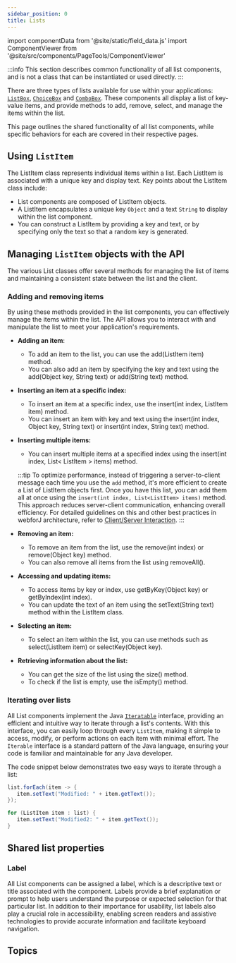 ```yaml
---
sidebar_position: 0
title: Lists
---
```


import componentData from '@site/static/field_data.js'
import ComponentViewer from '@site/src/components/PageTools/ComponentViewer'

<JavadocLink type="foundation" location="com/webforj/component/list/DwcList"/>

:::info
This section describes common functionality of all list components, and is not a class that can be instantiated or used directly.
:::

There are three types of lists available for use within your applications: [`ListBox`](./lists/listbox), [`ChoiceBox`](./lists/choicebox) and [`ComboBox`](./lists/combobox). These components all display a list of key-value items, and provide methods to add, remove, select, and manage the items within the list.

This page outlines the shared functionality of all list components, while specific behaviors for each are covered in their respective pages.


## Using `ListItem`

The <JavadocLink type="foundation" location="com/webforj/component/list/ListItem"  code="true">ListItem</JavadocLink> class represents individual items within a list. Each <JavadocLink type="foundation" location="com/webforj/component/list/ListItem"  code="true">ListItem</JavadocLink> is associated with a unique key and display text. Key points about the <JavadocLink type="foundation" location="com/webforj/component/list/ListItem"  code="true">ListItem</JavadocLink> class include:

- List components are composed of <JavadocLink type="foundation" location="com/webforj/component/list/ListItem"  code="true">ListItem</JavadocLink> objects.
- A <JavadocLink type="foundation" location="com/webforj/component/list/ListItem"  code="true">ListItem</JavadocLink> encapsulates a unique key `Object` and a text `String` to display within the list component. 
- You can construct a <JavadocLink type="foundation" location="com/webforj/component/list/ListItem"  code="true">ListItem</JavadocLink> by providing a key and text, or by specifying only the text so that a random key is generated.

## Managing `ListItem` objects with the API

The various List classes offer several methods for managing the list of items and maintaining a consistent state between the list and the client.

### Adding and removing items
By using these methods provided in the list components, you can effectively manage the items within the list. The API allows you to interact with and manipulate the list to meet your application's requirements.

- **Adding an item**:

   - To add an item to the list, you can use the <JavadocLink type="foundation" location="com/webforj/component/list/DwcList" suffix='#add(org.dwcj.component.list.ListItem)' code="true">add(ListItem item)</JavadocLink> method.
   - You can also add an item by specifying the key and text using the <JavadocLink type="foundation" location="com/webforj/component/list/DwcList" suffix='#add(java.lang.Object,java.lang.String)' code="true">add(Object key, String text)</JavadocLink> or <JavadocLink type="foundation" location="com/webforj/component/list/DwcList" suffix='#add(java.lang.String)' code="true">add(String text)</JavadocLink> method.


- **Inserting an item at a specific index:**

   - To insert an item at a specific index, use the <JavadocLink type="foundation" location="com/webforj/component/list/DwcList" suffix='#insert(int,org.dwcj.component.list.ListItem)' code="true">insert(int index, ListItem item)</JavadocLink> method.
   - You can insert an item with key and text using the <JavadocLink type="foundation" location="com/webforj/component/list/DwcList" suffix='#insert(int,java.lang.Object,java.lang.String)' code="true">insert(int index, Object key, String text)</JavadocLink> or <JavadocLink type="foundation" location="com/webforj/component/list/DwcList" suffix='#insert(int,java.lang.String)' code="true">insert(int index, String text)</JavadocLink> method.

- **Inserting multiple items:** 

   - You can insert multiple items at a specified index using the <JavadocLink type="foundation" location="com/webforj/component/list/DwcList" suffix='l#insert(int,java.util.List)' code="true">insert(int index, List< ListItem > items)</JavadocLink> method.

   :::tip
   To optimize performance, instead of triggering a server-to-client message each time you use the `add` method, it's more efficient to create a List of <JavadocLink type="foundation" location="com/webforj/component/list/ListItem"  code="true">ListItem</JavadocLink> objects first. Once you have this list, you can add them all at once using the `insert(int index, List<ListItem> items)` method. This approach reduces server-client communication, enhancing overall efficiency. For detailed guidelines on this and other best practices in webforJ architecture, refer to [Client/Server Interaction](/architecture/architecture.md).
   :::

- **Removing an item:**

   - To remove an item from the list, use the <JavadocLink type="foundation" location="com/webforj/component/list/DwcList" suffix='#remove(int)' code="true">remove(int index)</JavadocLink> or <JavadocLink type="foundation" location="com/webforj/component/list/DwcList" suffix='#remove(java.lang.Object)' code="true">remove(Object key)</JavadocLink> method.
   - You can also remove all items from the list using <JavadocLink type="foundation" location="com/webforj/component/list/DwcList" suffix='#removeAll()' code="true">removeAll()</JavadocLink>.

- **Accessing and updating items:**

   - To access items by key or index, use <JavadocLink type="foundation" location="com/webforj/component/list/DwcList" suffix='#getByKey(java.lang.Object)' code="true">getByKey(Object key)</JavadocLink> or <JavadocLink type="foundation" location="com/webforj/component/list/DwcList" suffix='#getByIndex(int)' code="true">getByIndex(int index)</JavadocLink>.
   - You can update the text of an item using the <JavadocLink type="foundation" location="com/webforj/component/list/ListItem" suffix='#setText(java.lang.String)' code="true">setText(String text)</JavadocLink> method within the <JavadocLink type="foundation" location="com/webforj/component/list/ListItem"  code="true">ListItem</JavadocLink> class.

- **Selecting an item:** 

   - To select an item within the list, you can use methods such as <JavadocLink type="foundation" location="com/webforj/component/list/DwcList" suffix='#select(org.dwcj.component.list.ListItem)' code="true">select(ListItem item)</JavadocLink> or <JavadocLink type="foundation" location="com/webforj/component/list/DwcList" suffix='#selectKey(java.lang.Object)' code="true">selectKey(Object key)</JavadocLink>.

- **Retrieving information about the list:**
   - You can get the size of the list using the <JavadocLink type="foundation" location="com/webforj/component/list/DwcList" suffix='#size()' code="true">size()</JavadocLink> method.
   - To check if the list is empty, use the <JavadocLink type="foundation" location="com/webforj/component/list/DwcList" suffix='#isEmpty()' code="true">isEmpty()</JavadocLink> method.

### Iterating over lists

All List components implement the Java [`Iteratable`](https://docs.oracle.com/javase/8/docs/api/java/lang/Iterable.html) interface, providing an efficient and intuitive way to iterate through a list's contents. With this interface, you can easily loop through every `ListItem`, making it simple to access, modify, or perform actions on each item with minimal effort. The `Iterable` interface is a standard pattern of the Java language, ensuring your code is familiar and maintainable for any Java developer.

The code snippet below demonstrates two easy ways to iterate through a list:

```java
list.forEach(item -> {
   item.setText("Modified: " + item.getText());
});

for (ListItem item : list) {
   item.setText("Modified2: " + item.getText());
}
```

## Shared list properties

### Label

All List components can be assigned a label, which is a descriptive text or title associated with the component. Labels provide a brief explanation or prompt to help users understand the purpose or expected selection for that particular list. In addition to their importance for usability, list labels also play a crucial role in accessibility, enabling screen readers and assistive technologies to provide accurate information and facilitate keyboard navigation.

<!-- ADD DEMO WITH ALL THREE AND A LABEL -->

## Topics

<DocCardList className="topics-section" />
